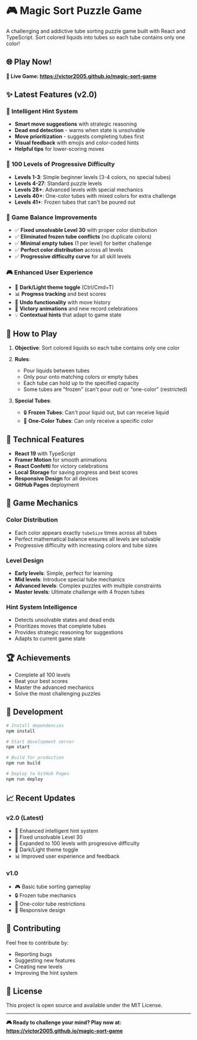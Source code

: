 # 🎮 Magic Sort Puzzle Game

A challenging and addictive tube sorting puzzle game built with React and TypeScript. Sort colored liquids into tubes so each tube contains only one color!

## 🌐 **Play Now!**
**🎯 Live Game: https://victor2005.github.io/magic-sort-game**

## ✨ **Latest Features (v2.0)**

### 🧠 **Intelligent Hint System**
- **Smart move suggestions** with strategic reasoning
- **Dead end detection** - warns when state is unsolvable
- **Move prioritization** - suggests completing tubes first
- **Visual feedback** with emojis and color-coded hints
- **Helpful tips** for lower-scoring moves

### 🎯 **100 Levels of Progressive Difficulty**
- **Levels 1-3**: Simple beginner levels (3-4 colors, no special tubes)
- **Levels 4-27**: Standard puzzle levels
- **Levels 28+**: Advanced levels with special mechanics
- **Levels 40+**: One-color tubes with mixed colors for extra challenge
- **Levels 41+**: Frozen tubes that can't be poured out

### 🔧 **Game Balance Improvements**
- ✅ **Fixed unsolvable Level 30** with proper color distribution
- ✅ **Eliminated frozen tube conflicts** (no duplicate colors)
- ✅ **Minimal empty tubes** (1 per level) for better challenge
- ✅ **Perfect color distribution** across all levels
- ✅ **Progressive difficulty curve** for all skill levels

### 🎮 **Enhanced User Experience**
- 🌙 **Dark/Light theme toggle** (Ctrl/Cmd+T)
- 📊 **Progress tracking** and best scores
- 🔄 **Undo functionality** with move history
- 🎉 **Victory animations** and new record celebrations
- 💡 **Contextual hints** that adapt to game state

## 🎯 **How to Play**

1. **Objective**: Sort colored liquids so each tube contains only one color
2. **Rules**: 
   - Pour liquids between tubes
   - Only pour onto matching colors or empty tubes
   - Each tube can hold up to the specified capacity
   - Some tubes are "frozen" (can't pour out) or "one-color" (restricted)

3. **Special Tubes**:
   - 🔒 **Frozen Tubes**: Can't pour liquid out, but can receive liquid
   - 🎯 **One-Color Tubes**: Can only receive a specific color

## 🚀 **Technical Features**

- **React 19** with TypeScript
- **Framer Motion** for smooth animations
- **React Confetti** for victory celebrations
- **Local Storage** for saving progress and best scores
- **Responsive Design** for all devices
- **GitHub Pages** deployment

## 🎨 **Game Mechanics**

### **Color Distribution**
- Each color appears exactly `tubeSize` times across all tubes
- Perfect mathematical balance ensures all levels are solvable
- Progressive difficulty with increasing colors and tube sizes

### **Level Design**
- **Early levels**: Simple, perfect for learning
- **Mid levels**: Introduce special tube mechanics
- **Advanced levels**: Complex puzzles with multiple constraints
- **Master levels**: Ultimate challenge with 4 frozen tubes

### **Hint System Intelligence**
- Detects unsolvable states and dead ends
- Prioritizes moves that complete tubes
- Provides strategic reasoning for suggestions
- Adapts to current game state

## 🏆 **Achievements**

- Complete all 100 levels
- Beat your best scores
- Master the advanced mechanics
- Solve the most challenging puzzles

## 🔧 **Development**

```bash
# Install dependencies
npm install

# Start development server
npm start

# Build for production
npm run build

# Deploy to GitHub Pages
npm run deploy
```

## 📈 **Recent Updates**

### v2.0 (Latest)
- 🧠 Enhanced intelligent hint system
- 🎯 Fixed unsolvable Level 30
- 🔧 Expanded to 100 levels with progressive difficulty
- 🌙 Dark/Light theme toggle
- 📊 Improved user experience and feedback

### v1.0
- 🎮 Basic tube sorting gameplay
- 🔒 Frozen tube mechanics
- 🎯 One-color tube restrictions
- 📱 Responsive design

## 🤝 **Contributing**

Feel free to contribute by:
- Reporting bugs
- Suggesting new features
- Creating new levels
- Improving the hint system

## 📄 **License**

This project is open source and available under the MIT License.

---

**🎮 Ready to challenge your mind? Play now at: https://victor2005.github.io/magic-sort-game**

